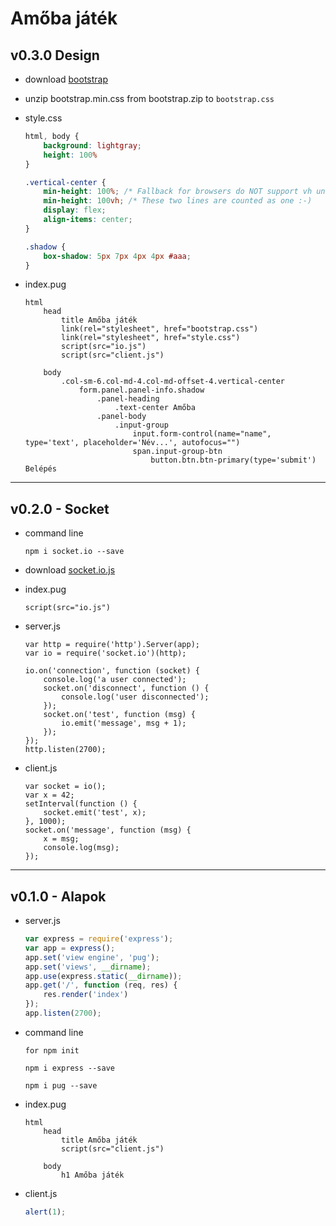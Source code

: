 # Amőba játék

## v0.3.0 Design

* download
	[bootstrap](https://github.com/twbs/bootstrap/releases/download/v3.3.6/bootstrap-3.3.6-dist.zip)


* unzip bootstrap.min.css from bootstrap.zip to `bootstrap.css`


* style.css
	```css
	html, body {
		background: lightgray;
		height: 100%
	}

	.vertical-center {
		min-height: 100%; /* Fallback for browsers do NOT support vh unit */
		min-height: 100vh; /* These two lines are counted as one :-)       */
		display: flex;
		align-items: center;
	}

	.shadow {
		box-shadow: 5px 7px 4px 4px #aaa;
	}
	```


* index.pug
	```jade
	html
		head
			title Amőba játék
			link(rel="stylesheet", href="bootstrap.css")
			link(rel="stylesheet", href="style.css")
			script(src="io.js")
			script(src="client.js")

		body
			.col-sm-6.col-md-4.col-md-offset-4.vertical-center
				form.panel.panel-info.shadow
					.panel-heading
						.text-center Amőba
					.panel-body
						.input-group
							input.form-control(name="name", type='text', placeholder='Név...', autofocus="")
							span.input-group-btn
								button.btn.btn-primary(type='submit') Belépés
	```


---

## v0.2.0 - Socket

* command line
	```DOS
	npm i socket.io --save
	```


* download
	[socket.io.js](https://cdn.socket.io/socket.io-1.4.5.js)


* index.pug
	```
	script(src="io.js")
	```


* server.js
	```
	var http = require('http').Server(app);
	var io = require('socket.io')(http);
	```
	```
	io.on('connection', function (socket) {
		console.log('a user connected');
		socket.on('disconnect', function () {
			console.log('user disconnected');
		});
		socket.on('test', function (msg) {
			io.emit('message', msg + 1);
		});
	});
	http.listen(2700);
	```


* client.js
	```
	var socket = io();
	var x = 42;
	setInterval(function () {
		socket.emit('test', x);
	}, 1000);
	socket.on('message', function (msg) {
		x = msg;
		console.log(msg);
	});
	```

---

## v0.1.0 - Alapok

* server.js
	```javascript
	var express = require('express');
	var app = express();
	app.set('view engine', 'pug');
	app.set('views', __dirname);
	app.use(express.static(__dirname));
	app.get('/', function (req, res) {
		res.render('index')
	});
	app.listen(2700);
	```


* command line
	```DOS
	for npm init

	npm i express --save

	npm i pug --save
	```


* index.pug
	```jade
	html
		head
			title Amőba játék
			script(src="client.js")

		body
			h1 Amőba játék

	```


* client.js
	```javascript
	alert(1);
	```
